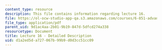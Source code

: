 ```yaml
---
content_type: resource
description: This file contains information regarding lecture 16.
file: https://ol-ocw-studio-app-qa.s3.amazonaws.com/courses/6-851-advanced-data-structures-spring-2012/d1a2ed5da727067b99b9d0d3cc51cc09_MIT6_851S12_Lecture16.pdf
file_type: application/pdf
parent_uid: 9d1ac4aa-2b01-9b19-847d-5dfcd274a338
resourcetype: Document
title: Lecture 16 - Detailed Description
uid: d1a2ed5d-a727-067b-99b9-d0d3cc51cc09
---
```


